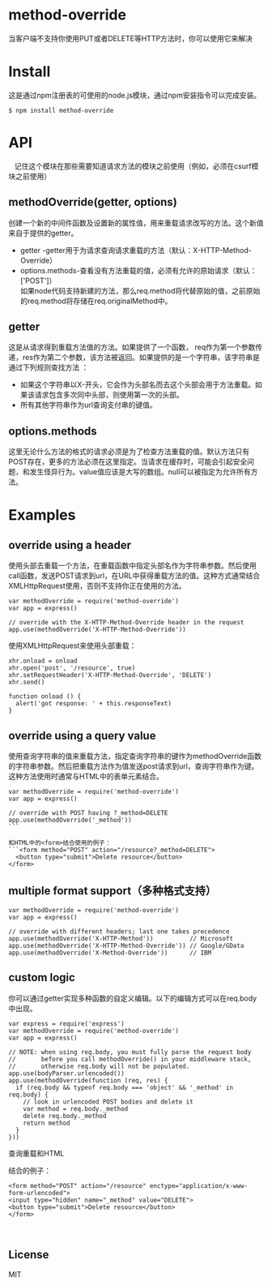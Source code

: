# method-override
  当客户端不支持你使用PUT或者DELETE等HTTP方法时，你可以使用它来解决 
# Install   
  这是通过npm注册表的可使用的node.js模块，通过npm安装指令可以完成安装。   
  
  ```$ npm install method-override ```  
 # API        
    记住这个模块在那些需要知道请求方法的模块之前使用（例如，必须在csurf模块之前使用）   
 ##  methodOverride(getter, options)    
 
 创建一个新的中间件函数及设置新的属性值，用来重载请求改写的方法。这个新值来自于提供的getter。    
 * getter -getter用于为请求查询请求重载的方法（默认：X-HTTP-Method-Override）    
 * options.methods-查看没有方法重载的值，必须有允许的原始请求（默认：['POST']）   
 如果node代码支持新建的方法，那么req.method将代替原始的值，之前原始的req.method将存储在req.originalMethod中。    
 
 ## getter    
 这是从请求得到重载方法值的方法。如果提供了一个函数， req作为第一个参数传递，res作为第二个参数，该方法被返回。如果提供的是一个字符串，该字符串是通过下列规则查找方法 ：    
 * 如果这个字符串以X-开头，它会作为头部名而去这个头部会用于方法重载。如果该请求包含多次同中头部，则使用第一次的头部。   
 * 所有其他字符串作为url查询支付串的键值。    
 
 ## options.methods   
 这里无论什么方法的格式的请求必须是为了检查方法重载的值。默认方法只有POST存在，更多的方法必须在这里指定。当请求在缓存时，可能会引起安全问题，和发生怪异行为。value值应该是大写的数组。null可以被指定为允许所有方法。   
 
 # Examples   
 
 ## override using a header   
 使用头部去重载一个方法，在重载函数中指定头部名作为字符串参数。然后使用call函数，发送POST请求到url，在URL中获得重载方法的值。这种方式通常结合XMLHttpRequest使用，否则不支持你正在使用的方法。   
 
```var express = require('express')
var methodOverride = require('method-override')
var app = express()

// override with the X-HTTP-Method-Override header in the request
app.use(methodOverride('X-HTTP-Method-Override'))
```   


使用XMLHttpRequest来使用头部重载：  

```var xhr = new XMLHttpRequest()
xhr.onload = onload
xhr.open('post', '/resource', true)
xhr.setRequestHeader('X-HTTP-Method-Override', 'DELETE')
xhr.send()

function onload () {
  alert('got response: ' + this.responseText)
}
```   

## override using a query value   
使用查询字符串的值来重载方法，指定查询字符串的键作为methodOverride函数的字符串参数。然后把重载方法作为值发送post请求到url，查询字符串作为键。这种方法使用时通常与HTML中的表单元素结合。    

```var express = require('express')
var methodOverride = require('method-override')
var app = express()

// override with POST having ?_method=DELETE
app.use(methodOverride('_method'))
```   

和HTML中的<form>结合使用的例子：   
```<form method="POST" action="/resource?_method=DELETE">
  <button type="submit">Delete resource</button>
</form>
```   
## multiple format support（多种格式支持）    
```var express = require('express')
var methodOverride = require('method-override')
var app = express()

// override with different headers; last one takes precedence
app.use(methodOverride('X-HTTP-Method'))          // Microsoft
app.use(methodOverride('X-HTTP-Method-Override')) // Google/GData
app.use(methodOverride('X-Method-Override'))      // IBM    
```
## custom logic   
你可以通过getter实现多种函数的自定义编辑。以下的编辑方式可以在req.body中出现。    
```var bodyParser = require('body-parser')
var express = require('express')
var methodOverride = require('method-override')
var app = express()

// NOTE: when using req.body, you must fully parse the request body
//       before you call methodOverride() in your middleware stack,
//       otherwise req.body will not be populated.
app.use(bodyParser.urlencoded())
app.use(methodOverride(function (req, res) {
  if (req.body && typeof req.body === 'object' && '_method' in req.body) {
    // look in urlencoded POST bodies and delete it
    var method = req.body._method
    delete req.body._method
    return method
  }
}))
```   

查询重载和HTML<form>结合的例子：   
  ```<!-- enctype must be set to the type you will parse before methodOverride() -->
<form method="POST" action="/resource" enctype="application/x-www-form-urlencoded">
  <input type="hidden" name="_method" value="DELETE">
  <button type="submit">Delete resource</button>
</form>   
  ```   
   
   
##  License   
  MIT
